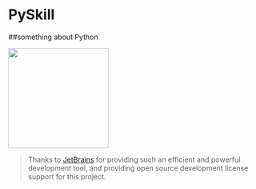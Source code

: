 # PySkill

##something about Python


[<img width="200" src="https://resources.jetbrains.com/storage/products/company/brand/logos/jb_beam.png"></img>](https://www.jetbrains.com/community/opensource/#support)


> Thanks to [JetBrains](https://www.jetbrains.com/community/opensource/#support) for providing such an efficient and powerful development tool, and providing open source development license support for this project.
